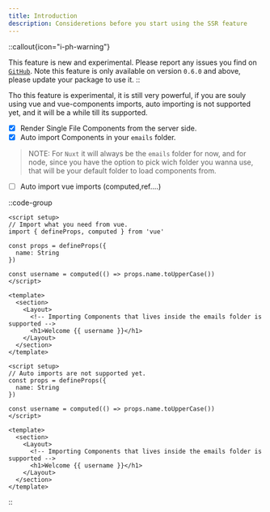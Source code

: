 ```yaml
---
title: Introduction
description: Consideretions before you start using the SSR feature
---
```


::callout{icon="i-ph-warning"}

This feature is new and experimental. Please report any issues you find on [`GitHub`](https://github.com/vue-email/vue-email/issues). Note this feature is only available on version `0.6.0` and above, please update your package to use it.
::

Tho this feature is experimental, it is still very powerful, if you are souly using vue and vue-components imports, auto importing is not supported yet, and it will be a while till its supported.


- [x] Render Single File Components from the server side.
- [x] Auto import Components in your `emails` folder. 
> NOTE: For `Nuxt` it will always be the `emails` folder for now, and for node, since you have the option to pick wich folder you wanna use, that will be your default folder to load components from.
- [ ] Auto import vue imports (computed,ref....)

::code-group

```vue [✅ Correct Format]
<script setup>
// Import what you need from vue.
import { defineProps, computed } from 'vue'

const props = defineProps({
  name: String
})

const username = computed(() => props.name.toUpperCase())
</script>

<template>
  <section>
    <Layout>
      <!-- Importing Components that lives inside the emails folder is supported -->
      <h1>Welcome {{ username }}</h1>
    </Layout>
  </section>
</template>

```

```vue [❌ Incorrect Format]
<script setup>
// Auto imports are not supported yet.
const props = defineProps({
  name: String
})

const username = computed(() => props.name.toUpperCase())
</script>

<template>
  <section>
    <Layout>
      <!-- Importing Components that lives inside the emails folder is supported -->
      <h1>Welcome {{ username }}</h1>
    </Layout>
  </section>
</template>
```

::


